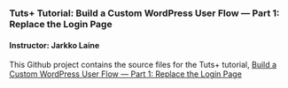 ### Tuts+ Tutorial: Build a Custom WordPress User Flow — Part 1: Replace the Login Page

#### Instructor: Jarkko Laine

This Github project contains the source files for the Tuts+ tutorial, [Build a Custom WordPress User Flow — Part 1: Replace the Login Page](http://code.tutsplus.com/tutorials/build-a-custom-wordpress-user-flow-part-1-replace-the-login-page--cms-23627)
